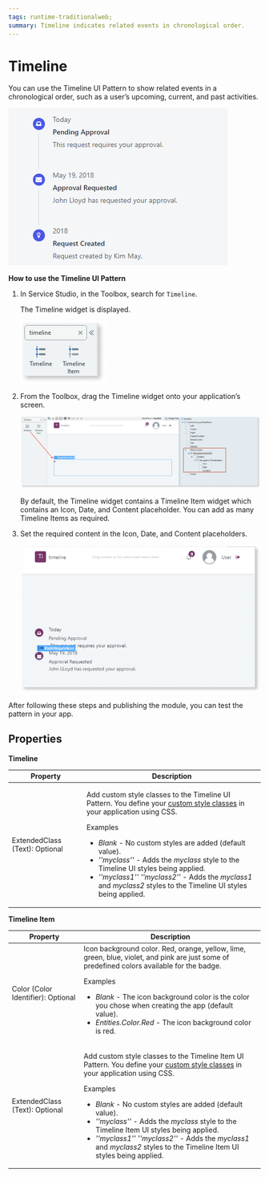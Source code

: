 ```yaml
---
tags: runtime-traditionalweb; 
summary: Timeline indicates related events in chronological order.
---
```


# Timeline

You can use the Timeline UI Pattern to show related events in a chronological order, such as a user’s upcoming, current, and past activities.

![](<images/timeline-image-6.png>)


**How to use the Timeline UI Pattern**

1. In Service Studio, in the Toolbox, search for `Timeline`. 

    The Timeline widget is displayed.

    ![](<images/timeline-image-7.png>)

1. From the Toolbox, drag the Timeline widget onto your application’s screen.

    ![](<images/timeline-image-2.png>)

    By default, the Timeline widget contains a Timeline Item widget which contains an Icon, Date, and Content placeholder. You can add as many Timeline Items as required.

1. Set the required content in the Icon, Date, and Content placeholders. 

    ![](<images/timeline-image-8.png>)

After following these steps and publishing the module, you can test the pattern in your app.

## Properties

**Timeline**

| **Property** |  **Description** | 
|---|---|
| ExtendedClass (Text): Optional  | <p>Add custom style classes to the Timeline UI Pattern. You define your [custom style classes](../../../../../develop/ui/look-feel/css.md) in your application using CSS.</p> <p>Examples <ul><li>_Blank_ - No custom styles are added (default value).</li><li>_''myclass''_ - Adds the _myclass_ style to the Timeline UI styles being applied.</li><li>_''myclass1'' ''myclass2''_ - Adds the _myclass1_ and _myclass2_ styles to the Timeline UI styles being applied.</li></ul></p> |


**Timeline Item**

| **Property** |  **Description** | 
|---|---|
| Color (Color Identifier): Optional  | Icon background color. Red, orange, yellow, lime, green, blue, violet, and pink are just some of predefined colors available for the badge. <p>Examples <ul><li>_Blank_ - The icon background color is the color you chose when creating the app (default value).</li><li>_Entities.Color.Red_ - The icon background color is red.</li></ul></p> |
| ExtendedClass (Text): Optional  | <p>Add custom style classes to the Timeline Item UI Pattern. You define your [custom style classes](../../../../../develop/ui/look-feel/css.md) in your application using CSS.</p> <p>Examples <ul><li>_Blank_ - No custom styles are added (default value).</li><li>_''myclass''_ - Adds the _myclass_ style to the Timeline Item UI styles being applied.</li><li>_''myclass1'' ''myclass2''_ - Adds the _myclass1_ and _myclass2_ styles to the Timeline Item UI styles being applied.</li></ul></p> |
